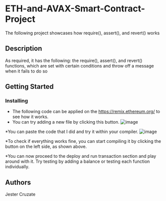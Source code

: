 # ETH-and-AVAX-Smart-Contract-Project
The following project showcases how require(), assert(), and revert() works 
## Description
As required, it has the following: the require(), assert(), and revert() functions, which are set with certain conditions and throw off a message when it fails to do so

## Getting Started
### Installing
* The following code can be applied on the https://remix.ethereum.org/ to see how it works.
* You can try adding a new file by clicking this button.
![image](https://github.com/pantofu/ETH-and-AVAX-Smart-Contract-Project/assets/104056079/151065b5-fa51-4e43-a856-613b9ca02ff9)

*You can paste the code that I did and try it within your compiler.
![image](https://github.com/pantofu/ETH-and-AVAX-Smart-Contract-Project/assets/104056079/015fcd37-efd0-4276-bcaf-afeece2bceb0)

*To check if everything works fine, you can start compiling it by clicking the button on the left side, as shown above.

*You can now proceed to the deploy and run transaction section and play around with it. Try testing by adding a balance or testing each function individually. 



## Authors
Jester Cruzate
